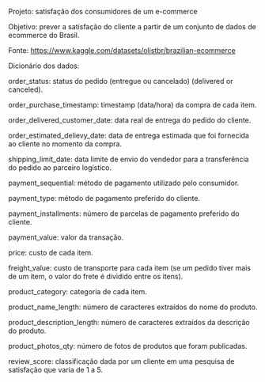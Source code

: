Projeto: satisfação dos consumidores de um e-commerce

Objetivo: prever a satisfação do cliente a partir de um conjunto de dados de ecommerce do Brasil.

Fonte: https://www.kaggle.com/datasets/olistbr/brazilian-ecommerce

Dicionário dos dados:

order_status: status do pedido (entregue ou cancelado) (delivered or canceled).

order_purchase_timestamp: timestamp (data/hora) da compra de cada item.

order_delivered_customer_date: data real de entrega do pedido do cliente.

order_estimated_delievy_date: data de entrega estimada que foi fornecida ao cliente no momento da compra.

shipping_limit_date: data limite de envio do vendedor para a transferência do pedido ao parceiro logístico.

payment_sequential: método de pagamento utilizado pelo consumidor.

payment_type: método de pagamento preferido do cliente.

payment_installments: número de parcelas de pagamento preferido do cliente.

payment_value: valor da transação.

price: custo de cada item.

freight_value: custo de transporte para cada item (se um pedido tiver mais de um item, o valor do frete é dividido entre os itens).

product_category: categoria de cada item.

product_name_length: número de caracteres extraídos do nome do produto.

product_description_length: número de caracteres extraídos da descrição do produto.

product_photos_qty: número de fotos de produtos que foram publicadas.

review_score: classificação dada por um cliente em uma pesquisa de satisfação que varia de 1 a 5.
